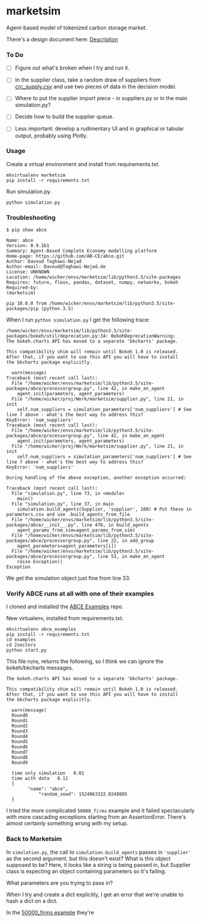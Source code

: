# marketsim

Agent-based model of tokenized carbon storage market. 

There's a design document here: [Description](description.md)

### To Do

- [ ] Figure out what's broken when I try and run it.

- [ ] In the supplier class, take a random draw of suppliers from [crc_supply.csv](crc_supply.csv) and use two pieces of data in the decision model. 

- [ ] Where to put the supplier import piece - in suppliers.py or in the main simulation.py? 

- [ ] Decide how to build the supplier queue.

- [ ] Less important: develop a rudimentary UI and in graphical or tabular output, probably using Plotly. 

### Usage

Create a virtual environment and install from requirements.txt.

```
mkvirtualenv marketsim
pip install -r requirements.txt
```

Run simulation.py.

```
python simulation.py
```

### Troubleshooting

```
$ pip show abce

Name: abce
Version: 0.9.1b1
Summary: Agent-Based Complete Economy modelling platform
Home-page: https://github.com/AB-CE/abce.git
Author: Davoud Taghawi-Nejad
Author-email: Davoud@Taghawi-Nejad.de
License: UNKNOWN
Location: /home/wicker/envs/marketsim/lib/python3.5/site-packages
Requires: future, flexx, pandas, dataset, numpy, networkx, bokeh
Required-by: 
(marketsim) 
```

```
pip 10.0.0 from /home/wicker/envs/marketsim/lib/python3.5/site-packages/pip (python 3.5)
```

When I run `python simulation.py` I get the following trace:

```
/home/wicker/envs/marketsim/lib/python3.5/site-packages/bokeh/util/deprecation.py:34: BokehDeprecationWarning: 
The bokeh.charts API has moved to a separate 'bkcharts' package.

This compatibility shim will remain until Bokeh 1.0 is released.
After that, if you want to use this API you will have to install
the bkcharts package explicitly.

  warn(message)
Traceback (most recent call last):
  File "/home/wicker/envs/marketsim/lib/python3.5/site-packages/abce/processorgroup.py", line 42, in make_an_agent
    agent.init(parameters, agent_parameters)
  File "/home/wicker/proj/Work/marketsim/supplier.py", line 21, in init
    self.num_suppliers = simulation_parameters['num_suppliers'] # See line 7 above - what's the best way to address this?
KeyError: 'num_suppliers'
Traceback (most recent call last):
  File "/home/wicker/envs/marketsim/lib/python3.5/site-packages/abce/processorgroup.py", line 42, in make_an_agent
    agent.init(parameters, agent_parameters)
  File "/home/wicker/proj/Work/marketsim/supplier.py", line 21, in init
    self.num_suppliers = simulation_parameters['num_suppliers'] # See line 7 above - what's the best way to address this?
KeyError: 'num_suppliers'

During handling of the above exception, another exception occurred:

Traceback (most recent call last):
  File "simulation.py", line 73, in <module>
    main()
  File "simulation.py", line 37, in main
    simulation.build_agents(Supplier, 'supplier', 100) # Put these in parameters.csv and use .build_agents_from_file
  File "/home/wicker/envs/marketsim/lib/python3.5/site-packages/abce/__init__.py", line 476, in build_agents
    agent_params_from_sim=agent_params_from_sim)
  File "/home/wicker/envs/marketsim/lib/python3.5/site-packages/abce/processorgroup.py", line 22, in add_group
    agent_parameters=agent_parameters[i])
  File "/home/wicker/envs/marketsim/lib/python3.5/site-packages/abce/processorgroup.py", line 53, in make_an_agent
    raise Exception()
Exception
```

We get the simulation object just fine from line 33. 

### Verify ABCE runs at all with one of their examples

I cloned and installed the [ABCE Examples](https://github.com/AB-CE/examples) repo. 

New virtualenv, installed from requirements.txt.

```
mkvirtualenv abce_examples
pip install -r requirements.txt
cd examples
cd 2sectors
python start.py
```

This file runs, returns the following, so I think we can ignore the bokeh/bkcharts messages.

```
The bokeh.charts API has moved to a separate 'bkcharts' package.

This compatibility shim will remain until Bokeh 1.0 is released.
After that, if you want to use this API you will have to install
the bkcharts package explicitly.

  warn(message)
  Round0
  Round1
  Round2
  Round3
  Round4
  Round5
  Round6
  Round7
  Round8
  Round9

  time only simulation   0.01
  time with data   0.11
  {
        "name": "abce",
            "random_seed": 1524063332.0248885
  }
```

I tried the more complicated `50000_firms` example and it failed spectacularly with more cascading exceptions starting from an AssertionError. There's almost certainly something wrong with my setup. 

### Back to Marketsim

In `simulation.py`, the call to `simulation.build_agents` passes in `'supplier'` as the second argument, but this doesn't exist? What is this object supposed to be? Here, it looks like a string is being passed in, but Supplier class is expecting an object containing parameters so it's failing.

What parameters are you trying to pass in? 

When I try and create a dict explicitly, I get an error that we're unable to hash a dict on a dict. 

In the [50000_firms example](https://github.com/AB-CE/examples/tree/master/examples/50000_firms) they're 
